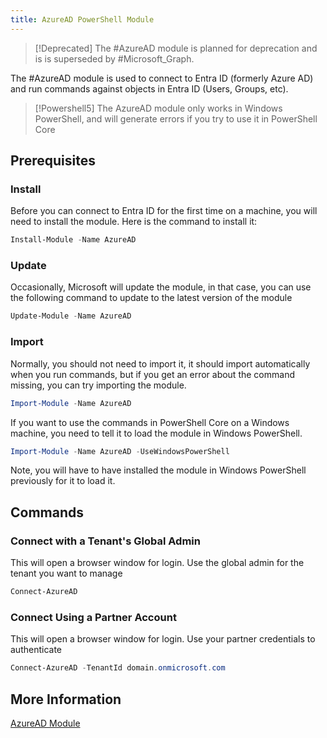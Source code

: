 ```yaml
---
title: AzureAD PowerShell Module
---
```


> [!Deprecated] The #AzureAD module is planned for deprecation and is is superseded by #Microsoft_Graph.

The #AzureAD module is used to connect to Entra ID (formerly Azure AD) and run commands against objects in Entra ID (Users, Groups, etc).

> [!Powershell5] The AzureAD module only works in Windows PowerShell, and will generate errors if you try to use it in PowerShell Core

## Prerequisites

### Install

Before you can connect to Entra ID for the first time on a machine, you will need to install the module. Here is the command to install it:

```PowerShell
Install-Module -Name AzureAD
```

### Update

Occasionally, Microsoft will update the module, in that case, you can use the following command to update to the latest version of the module

```PowerShell
Update-Module -Name AzureAD
```

### Import

Normally, you should not need to import it, it should import automatically when you run commands, but if you get an error about the command missing, you can try importing the module.

```PowerShell
Import-Module -Name AzureAD
```

If you want to use the commands in PowerShell Core on a Windows machine, you need to tell it to load the module in Windows PowerShell.

```PowerShell
Import-Module -Name AzureAD -UseWindowsPowerShell
```

Note, you will have to have installed the module in Windows PowerShell previously for it to load it.

## Commands

### Connect with a Tenant's Global Admin

This will open a browser window for login. Use the global admin for the tenant you want to manage

```PowerShell
Connect-AzureAD
```

### Connect Using a Partner Account

This will open a browser window for login. Use your partner credentials to authenticate

```PowerShell
Connect-AzureAD -TenantId domain.onmicrosoft.com
```

## More Information

[AzureAD Module](https://learn.microsoft.com/en-us/powershell/module/azuread/)
